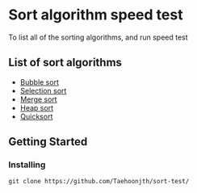 # Sort algorithm speed test
To list all of the sorting algorithms, and run speed test
## List of sort algorithms
* [Bubble sort](https://en.wikipedia.org/wiki/Bubble_sort)
* [Selection sort](https://en.wikipedia.org/wiki/Selection_sort)
* [Merge sort](https://en.wikipedia.org/wiki/Merge_sort)
* [Heap sort](https://en.wikipedia.org/wiki/Heapsort)
* [Quicksort](https://en.wikipedia.org/wiki/Quicksort)
## Getting Started
### Installing
```
git clone https://github.com/Taehoonjth/sort-test/
```
